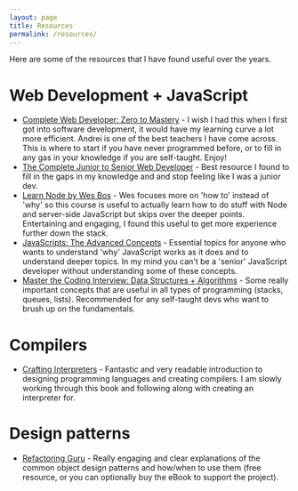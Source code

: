 ```yaml
---
layout: page
title: Resources
permalink: /resources/
---
```


Here are some of the resources that I have found useful over the years. 

# Web Development + JavaScript

* [Complete Web Developer: Zero to Mastery](https://www.udemy.com/course/the-complete-web-developer-zero-to-mastery/) - I wish I had this when I first got into software
development, it would have my learning curve a lot more efficient. Andrei is one of the best
teachers I have come across. This is where to start if you have never programmed before, or to fill
 in any gas in your knowledge if you are self-taught. Enjoy!
* [The Complete Junior to Senior Web Developer](https://www.udemy.com/course/the-complete-junior-to-senior-web-developer-roadmap/) - Best resource I found to fill in the gaps
in my knowledge and and stop feeling like I was a junior dev.
* [Learn Node by Wes Bos](https://learnnode.com/?utm_source=wesboscom&utm_medium=blog&utm_campaign=launchpost) - Wes focuses more on 'how to' instead of 'why' so this course is useful 
to actually learn how to do stuff with Node and server-side JavaScript but skips over the deeper
points. Entertaining and engaging, I found this useful to get more experience further down
the stack.
* [JavaScripts: The Advanced Concepts](https://www.udemy.com/course/advanced-javascript-concepts/) - Essential
topics for anyone who wants to understand 'why' JavaScript works as it does and to understand
deeper topics. In my mind you can't be a 'senior' JavaScript developer without understanding some of these concepts.
 * [Master the Coding Interview: Data Structures + Algorithms](https://www.udemy.com/course/master-the-coding-interview-data-structures-algorithms/) -
  Some really important concepts that are useful in all types of programming (stacks, queues, lists).
  Recommended for any self-taught devs who want to brush up on the fundamentals.

# Compilers

* [Crafting Interpreters](https://craftinginterpreters.com/) - Fantastic and very readable
introduction to designing programming languages and creating compilers.
I am slowly working through this book and following along with creating an interpreter for.

# Design patterns

* [Refactoring Guru](https://refactoring.guru/design-patterns/catalog) - Really engaging and 
clear explanations of the common object design patterns and how/when to use them (free resource, or you
can optionally buy the eBook to support the project).